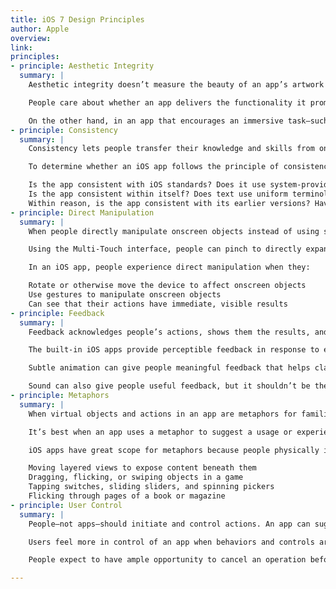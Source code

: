 ```yaml
---
title: iOS 7 Design Principles
author: Apple
overview:
link:
principles:
- principle: Aesthetic Integrity
  summary: |
    Aesthetic integrity doesn’t measure the beauty of an app’s artwork or characterize its style; rather, it represents how well an app’s appearance and behavior integrates with its function to send a coherent message.

    People care about whether an app delivers the functionality it promises, but they’re also affected by the app’s appearance and behavior in strong—sometimes subliminal—ways. For example, an app that helps people perform a serious task can put the focus on the task by keeping decorative elements subtle and unobtrusive and by using standard controls and predictable behaviors. This app sends a clear, unified message about its purpose and its identity that helps people trust it. But if the app sends mixed signals by presenting the task in a UI that’s intrusive, frivolous, or arbitrary, people might question the app’s reliability or trustworthiness.

    On the other hand, in an app that encourages an immersive task—such as a game—users expect a captivating appearance that promises fun and excitement and encourages discovery. People don’t expect to accomplish a serious or productive task in a game, but they expect the game’s appearance and behavior to integrate with its purpose.
- principle: Consistency
  summary: |
    Consistency lets people transfer their knowledge and skills from one part of an app’s UI to another and from one app to another app. A consistent app isn’t a slavish copy of other apps and it isn’t stylistically stagnant; rather, it pays attention to the standards and paradigms people are comfortable with and it provides an internally consistent experience.

    To determine whether an iOS app follows the principle of consistency, think about these questions:

    Is the app consistent with iOS standards? Does it use system-provided controls, views, and icons correctly? Does it incorporate device features in ways that users expect?
    Is the app consistent within itself? Does text use uniform terminology and style? Do the same icons always mean the same thing? Can people predict what will happen when they perform the same action in different places? Do custom UI elements look and behave the same throughout the app?
    Within reason, is the app consistent with its earlier versions? Have the terms and meanings remained the same? Are the fundamental concepts and primary functionality essentially unchanged?
- principle: Direct Manipulation
  summary: |
    When people directly manipulate onscreen objects instead of using separate controls to manipulate them, they're more engaged with their task and it’s easier for them to understand the results of their actions.

    Using the Multi-Touch interface, people can pinch to directly expand or contract an image or content area. And in a game, players move and interact directly with onscreen objects—for example, a game might display a combination lock that users can spin to open.

    In an iOS app, people experience direct manipulation when they:

    Rotate or otherwise move the device to affect onscreen objects
    Use gestures to manipulate onscreen objects
    Can see that their actions have immediate, visible results
- principle: Feedback
  summary: |
    Feedback acknowledges people’s actions, shows them the results, and updates them on the progress of their task.

    The built-in iOS apps provide perceptible feedback in response to every user action. List items and controls highlight briefly when people tap them and—during operations that last more than a few seconds—a control shows elapsing progress.

    Subtle animation can give people meaningful feedback that helps clarify the results of their actions. For example, lists can animate the addition of a new row to help people track the change visually.

    Sound can also give people useful feedback, but it shouldn’t be the only feedback mechanism because people can’t always hear their devices.
- principle: Metaphors
  summary: |
    When virtual objects and actions in an app are metaphors for familiar experiences—whether these experiences are rooted in the real world or the digital world—users quickly grasp how to use the app.

    It’s best when an app uses a metaphor to suggest a usage or experience without letting the metaphor enforce the limitations of the object or action on which it’s based.

    iOS apps have great scope for metaphors because people physically interact with the screen. Metaphors in iOS include:

    Moving layered views to expose content beneath them
    Dragging, flicking, or swiping objects in a game
    Tapping switches, sliding sliders, and spinning pickers
    Flicking through pages of a book or magazine
- principle: User Control
  summary: |
    People—not apps—should initiate and control actions. An app can suggest a course of action or warn about dangerous consequences, but it’s usually a mistake for the app to take decision-making away from the user. The best apps find the correct balance between giving people the capabilities they need while helping them avoid unwanted outcomes.

    Users feel more in control of an app when behaviors and controls are familiar and predictable. And when actions are simple and straightforward, users can easily understand and remember them.

    People expect to have ample opportunity to cancel an operation before it begins, and they expect to get a chance to confirm their intention to perform a potentially destructive action. Finally, people expect to be able to gracefully stop an operation that’s underway.

---
```

